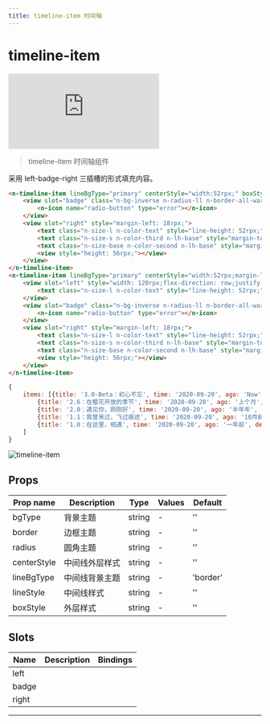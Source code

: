 ```yaml
---
title: timeline-item 时间轴
---
```


# timeline-item

<div class="demo-box">
	<iframe scrolling="auto" frameborder="0" src="http://www.redou.vip/npro/#/pages/display/timeline-item" class="demo-box-iframe"></iframe>
</div>

> timeline-item 时间轴组件

采用 left-badge-right 三插槽的形式填充内容。

```html
<n-timeline-item lineBgType="primary" centerStyle="width:52rpx;" boxStyle="margin-left:32rpx;width:686rpx;">
	<view slot="badge" class="n-bg-inverse n-radius-ll n-border-all-warning" style="position: absolute;width: 52rpx;height: 52rpx;top:0;left:0;align-items: center;justify-content: center;">
		<n-icon name="radio-button" type="error"></n-icon>
	</view>
	<view slot="right" style="margin-left: 18rpx;">
		<text class="n-size-l n-color-text" style="line-height: 52rpx;">{{item.title}}</text>
		<text class="n-size-s n-color-third n-lh-base" style="margin-top: 8rpx;">{{item.time}}</text>
		<text class="n-size-base n-color-second n-lh-base" style="margin-top: 12rpx; width: 624rpx;">{{item.desc}}</text>
		<view style="height: 56rpx;"></view>
	</view>
</n-timeline-item>
<n-timeline-item lineBgType="primary" centerStyle="width:52rpx;margin-left:18rpx;" boxStyle="width:750rpx;">
	<view slot="left" style="width: 120rpx;flex-direction: row;justify-content: flex-end;">
		<text class="n-size-l n-color-text" style="line-height: 52rpx;">{{item.ago}}</text>
	</view>
	<view slot="badge" class="n-bg-inverse n-radius-ll n-border-all-warning" style="position: absolute;width: 52rpx;height: 52rpx;top:0;left:0;align-items: center;justify-content: center;">
		<n-icon name="radio-button" type="error"></n-icon>
	</view>
	<view slot="right" style="margin-left: 18rpx;">
		<text class="n-size-l n-color-text" style="line-height: 52rpx;">{{item.title}}</text>
		<text class="n-size-s n-color-third n-lh-base" style="margin-top: 8rpx;">{{item.time}}</text>
		<text class="n-size-base n-color-second n-lh-base" style="margin-top: 12rpx; width: 528rpx;">{{item.desc}}</text>
		<view style="height: 56rpx;"></view>
	</view>
</n-timeline-item>
```

```js
{
	items: [{title: '3.0-Beta：初心不忘', time: '2020-09-20', ago: 'Now', desc: '我，站着，在一片不长草的草原，钓鱼。或许，落日一直在提醒着我，人到底是要长大的。'},
		{title: '2.6：在樱花开放的季节', time: '2020-09-20', ago: '上个月', desc: '我，站着，在一片不长草的草原，钓鱼。或许，落日一直在提醒着我，人到底是要长大的。'},
		{title: '2.0：遇见你，刚刚好', time: '2020-09-20', ago: '半年年', desc: '我，站着，在一片不长草的草原，钓鱼。或许，落日一直在提醒着我，人到底是要长大的。'},
		{title: '1.1：我曾来过，飞过痕迹', time: '2020-09-20', ago: '10月前', desc: '我，站着，在一片不长草的草原，钓鱼。或许，落日一直在提醒着我，人到底是要长大的。'},
		{title: '1.0：在这里，相遇', time: '2020-09-20', ago: '一年前', desc: '我，站着，在一片不长草的草原，钓鱼。或许，落日一直在提醒着我，人到底是要长大的。'}
	]
}
```

![timeline-item](/img/coms/timeline-item.jpg)

## Props

| Prop name   | Description    | Type   | Values | Default  |
| ----------- | -------------- | ------ | ------ | -------- |
| bgType      | 背景主题       | string | -      | ''       |
| border      | 边框主题       | string | -      | ''       |
| radius      | 圆角主题       | string | -      | ''       |
| centerStyle | 中间线外层样式 | string | -      | ''       |
| lineBgType  | 中间线背景主题 | string | -      | 'border' |
| lineStyle   | 中间线样式     | string | -      | ''       |
| boxStyle    | 外层样式       | string | -      | ''       |

## Slots

| Name  | Description | Bindings |
| ----- | ----------- | -------- |
| left  |             |          |
| badge |             |          |
| right |             |          |

---
